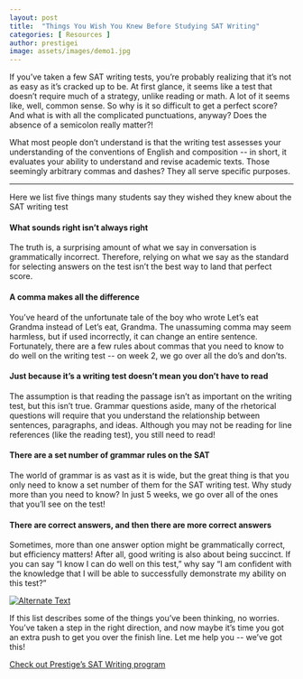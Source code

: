 ```yaml
---
layout: post
title:  "Things You Wish You Knew Before Studying SAT Writing"
categories: [ Resources ]
author: prestigei
image: assets/images/demo1.jpg
---
```

If you’ve taken a few SAT writing tests, you’re probably realizing that it’s not as easy as it’s cracked up to be. At first glance, it seems like a test that doesn’t require much of a strategy, unlike reading or math. A lot of it seems like, well, common sense. So why is it so difficult to get a perfect score? And what is with all the complicated punctuations, anyway? Does the absence of a semicolon really matter?! 

What most people don’t understand is that the writing test assesses your understanding of the conventions of English and composition -- in short, it evaluates your ability to understand and revise academic texts. Those seemingly arbitrary commas and dashes? They all serve specific purposes. 

---

Here we list five things many students say they wished they knew about the SAT writing test

#### What sounds right isn’t always right
The truth is, a surprising amount of what we say in conversation is grammatically incorrect. Therefore, relying on what we say as the standard for selecting answers on the test isn’t the best way to land that perfect score.

#### A comma makes all the difference
You’ve heard of the unfortunate tale of the boy who wrote Let’s eat Grandma instead of Let’s eat, Grandma. The unassuming comma may seem harmless, but if used incorrectly, it can change an entire sentence. Fortunately, there are a few rules about commas that you need to know to do well on the writing test -- on week 2, we go over all the do’s and don’ts.

#### Just because it’s a writing test doesn’t mean you don’t have to read
The assumption is that reading the passage isn’t as important on the writing test, but this isn’t true. Grammar questions aside, many of the rhetorical questions will require that you understand the relationship between sentences, paragraphs, and ideas. Although you may not be reading for line references (like the reading test), you still need to read!

#### There are a set number of grammar rules on the SAT
The world of grammar is as vast as it is wide, but the great thing is that you only need to know a set number of them for the SAT writing test. Why study more than you need to know? In just 5 weeks, we go over all of the ones that you’ll see on the test!

#### There are correct answers, and then there are more correct answers
Sometimes, more than one answer option might be grammatically correct, but efficiency matters! After all, good writing is also about being succinct. If you can say “I know I can do well on this test,” why say “I am confident with the knowledge that I will be able to successfully demonstrate my ability on this test?” 

[![Alternate Text]({https://unsplash.com/photos/dhZtNlvNE8M})]({https://www.youtube.com/watch?v=AGqEdMIcbwI} "Link Title")


If this list describes some of the things you’ve been thinking, no worries. You’ve taken a step in the right direction, and now maybe it’s time you got an extra push to get you over the finish line. Let me help you -- we’ve got this! 


[Check out Prestige’s SAT Writing program]({https://www.youtube.com/watch?v=AGqEdMIcbwI)